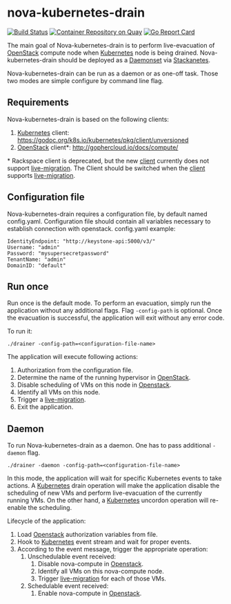 # nova-kubernetes-drain

[![Build Status](https://api.travis-ci.org/stackanetes/nova-kubernetes-drain.svg?branch=master "Build Status")](https://travis-ci.org/stackanetes/nova-kubernetes-drain)
[![Container Repository on Quay](https://quay.io/repository/stackanetes/nova-kubernetes-drain/status "Container Repository on Quay")](https://quay.io/repository/stackanetes/nova-kubernetes-drain)
[![Go Report Card](https://goreportcard.com/badge/stackanetes/nova-kubernetes-drain "Go Report Card")](https://goreportcard.com/report/stackanetes/nova-kubernetes-drain)

The main goal of Nova-kubernetes-drain is to perform live-evacuation of [OpenStack] compute node when [Kubernetes] node is being drained.
Nova-kubernetes-drain should be deployed as a [Daemonset] via [Stackanetes].

Nova-kubernetes-drain can be run as a daemon or as one-off task. Those two modes are simple configure by command line flag.

## Requirements

Nova-kubernetes-drain is based on the following clients:
  1. [Kubernetes] client: https://godoc.org/k8s.io/kubernetes/pkg/client/unversioned
  2. [OpenStack] client*: http://gophercloud.io/docs/compute/

  \* Rackspace client is deprecated, but the new [client] currently does not support [live-migration]. The Client should be switched when the [client] supports [live-migration]. 

## Configuration file

Nova-kubernetes-drain requires a configuration file, by default named config.yaml. Configuration file should contain all variables necessary to establish connection with openstack.
config.yaml example:

```
IdentityEndpoint: "http://keystone-api:5000/v3/"
Username: "admin"
Password: "mysupersecretpassword"
TenantName: "admin"
DomainID: "default"
```

[live-migration]: http://docs.openstack.org/admin-guide/compute-live-migration-usage.html
[Openstack]: https://www.openstack.org/
[Stackanetes]: https://github.com/stackanetes/stackanetes
[Kubernetes]: http://kubernetes.io/
[uncordon]: http://kubernetes.io/docs/user-guide/kubectl/kubectl_uncordon/
[drain]: http://kubernetes.io/docs/user-guide/kubectl/kubectl_drain/
[client]: https://github.com/gophercloud/gophercloud
[daemonset]: http://kubernetes.io/docs/admin/daemons/

## Run once

Run once is the default mode. To perform an evacuation, simply run the application without any additional flags. Flag `-config-path` is optional. Once the evacuation is successful, the application will exit without any error code. 

To run it:

`./drainer -config-path=<configuration-file-name>`

The application will execute following actions:
 1. Authorization from the configuration file.
 2. Determine the name of the running hypervisor in [OpenStack].
 3. Disable scheduling of VMs on this node in [Openstack].
 4. Identify all VMs on this node.
 5. Trigger a [live-migration].
 6. Exit the application.

## Daemon

To run Nova-kubernetes-drain as a daemon. One has to pass additional `-daemon` flag.

`./drainer -daemon -config-path=<configuration-file-name>`

In this mode, the application will wait for specific Kubernetes events to take actions.
A [Kubernetes] drain operation will make the application disable the scheduling of new VMs and perform live-evacuation of the currently running VMs. On the other hand, a [Kubernetes] uncordon operation will re-enable the scheduling.

Lifecycle of the application:
 1. Load [Openstack] authorization variables from file.
 2. Hook to [Kubernetes] event stream and wait for proper events.
 3. According to the event message, trigger the appropriate operation:
    1. Unschedulable event received:
       1. Disable nova-compute in [Openstack].
       2. Identify all VMs on this nova-compute node.
       3. Trigger [live-migration] for each of those VMs.
    2. Schedulable event received:
       1. Enable nova-compute in [Openstack].
